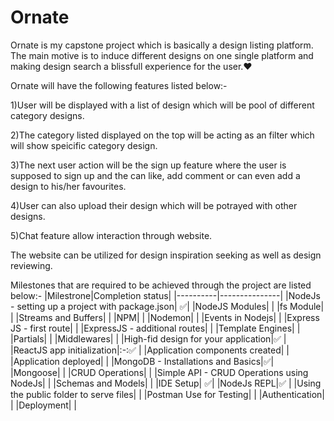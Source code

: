 # Ornate
Ornate is my capstone project which is basically a design listing platform. The main motive is to induce different designs on one single platform and making design search a blissfull experience for the user.❤️ 

Ornate will have the following features listed below:-

  1)User will be displayed with a list of design which will be pool of different category designs.

  2)The category listed displayed on the top will be acting as an filter which will show speicific category design.

  3)The next user action will be the sign up feature where the user is supposed to sign up and the can like, add comment or can even add a design to his/her favourites.

  4)User can also upload their design which will be potrayed with other designs.

  5)Chat feature allow interaction through website.


The website can be utilized for design inspiration seeking as well as design reviewing.

Milestones that are required to be achieved through the project are listed below:-
|Milestrone|Completion status|
|----------|---------------|
|NodeJs - setting up a project with package.json| ✅|
|NodeJS Modules| |
|fs Module| |
|Streams and Buffers| |
|NPM| |
|Nodemon| |
|Events in Nodejs| |
|Express JS - first route| |
|ExpressJS - additional routes| |
|Template Engines| |
|Partials| |
|Middlewares| |
|High-fid design for your application|✅ |
|ReactJS app initialization|:-:✅ |
|Application components created| |
|Application deployed| | 
|MongoDB - Installations and Basics|✅|
|Mongoose| |
|CRUD Operations| |
|Simple API - CRUD Operations using NodeJs| |
|Schemas and Models| |
|IDE Setup| ✅|
|NodeJs REPL|✅ |
|Using the public folder to serve files| |
|Postman Use for Testing| |
|Authentication| |
|Deployment| |
    
 
